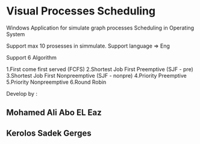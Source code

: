 # Visual Processes Scheduling

Windows Application for simulate graph processes Scheduling in Operating System

Support max 10 prosesses in simmulate.
Support language => Eng

Support 6 Algorithm

1.First come first served  (FCFS)
2.Shortest Job First Preemptive  (SJF - pre)
3.Shortest Job First Nonpreemptive  (SJF - nonpre)
4.Priority Preemptive
5.Priority Nonpreemptive
6.Round Robin

Develop by :
## Mohamed Ali Abo EL Eaz
## Kerolos Sadek Gerges
